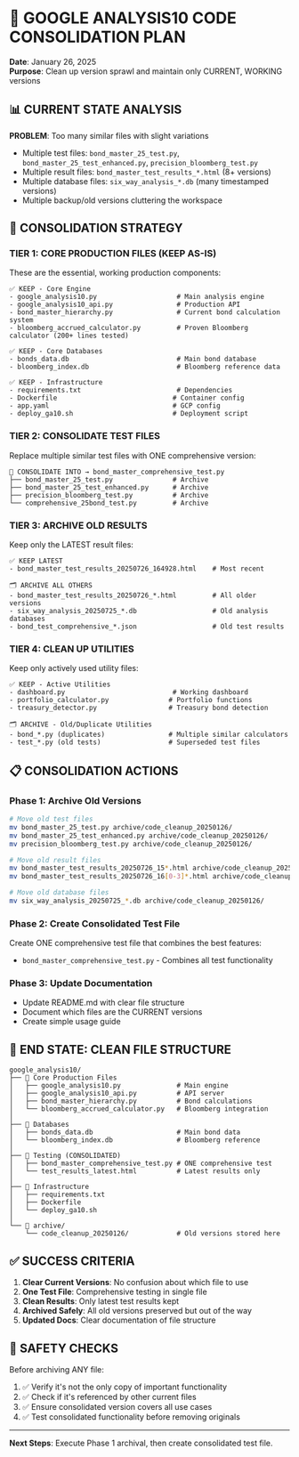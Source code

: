 # 🧹 GOOGLE ANALYSIS10 CODE CONSOLIDATION PLAN

**Date**: January 26, 2025  
**Purpose**: Clean up version sprawl and maintain only CURRENT, WORKING versions

## 📊 CURRENT STATE ANALYSIS

**PROBLEM**: Too many similar files with slight variations
- Multiple test files: `bond_master_25_test.py`, `bond_master_25_test_enhanced.py`, `precision_bloomberg_test.py`
- Multiple result files: `bond_master_test_results_*.html` (8+ versions)
- Multiple database files: `six_way_analysis_*.db` (many timestamped versions)
- Multiple backup/old versions cluttering the workspace

## 🎯 CONSOLIDATION STRATEGY

### **TIER 1: CORE PRODUCTION FILES (KEEP AS-IS)**
These are the essential, working production components:

```
✅ KEEP - Core Engine
- google_analysis10.py                    # Main analysis engine
- google_analysis10_api.py                # Production API
- bond_master_hierarchy.py                # Current bond calculation system
- bloomberg_accrued_calculator.py         # Proven Bloomberg calculator (200+ lines tested)

✅ KEEP - Core Databases  
- bonds_data.db                           # Main bond database
- bloomberg_index.db                      # Bloomberg reference data

✅ KEEP - Infrastructure
- requirements.txt                        # Dependencies
- Dockerfile                             # Container config
- app.yaml                               # GCP config
- deploy_ga10.sh                         # Deployment script
```

### **TIER 2: CONSOLIDATE TEST FILES**
Replace multiple similar test files with ONE comprehensive version:

```
🔄 CONSOLIDATE INTO → bond_master_comprehensive_test.py
├── bond_master_25_test.py               # Archive
├── bond_master_25_test_enhanced.py      # Archive  
├── precision_bloomberg_test.py          # Archive
└── comprehensive_25bond_test.py         # Archive
```

### **TIER 3: ARCHIVE OLD RESULTS**
Keep only the LATEST result files:

```
✅ KEEP LATEST
- bond_master_test_results_20250726_164928.html    # Most recent

🗂️ ARCHIVE ALL OTHERS
- bond_master_test_results_20250726_*.html         # All older versions
- six_way_analysis_20250725_*.db                   # Old analysis databases
- bond_test_comprehensive_*.json                   # Old test results
```

### **TIER 4: CLEAN UP UTILITIES**
Keep only actively used utility files:

```
✅ KEEP - Active Utilities
- dashboard.py                           # Working dashboard
- portfolio_calculator.py               # Portfolio functions
- treasury_detector.py                  # Treasury bond detection

🗂️ ARCHIVE - Old/Duplicate Utilities  
- bond_*.py (duplicates)                # Multiple similar calculators
- test_*.py (old tests)                 # Superseded test files
```

## 📋 CONSOLIDATION ACTIONS

### **Phase 1: Archive Old Versions**
```bash
# Move old test files
mv bond_master_25_test.py archive/code_cleanup_20250126/
mv bond_master_25_test_enhanced.py archive/code_cleanup_20250126/
mv precision_bloomberg_test.py archive/code_cleanup_20250126/

# Move old result files  
mv bond_master_test_results_20250726_15*.html archive/code_cleanup_20250126/
mv bond_master_test_results_20250726_16[0-3]*.html archive/code_cleanup_20250126/

# Move old database files
mv six_way_analysis_20250725_*.db archive/code_cleanup_20250126/
```

### **Phase 2: Create Consolidated Test File**
Create ONE comprehensive test file that combines the best features:
- `bond_master_comprehensive_test.py` - Combines all test functionality

### **Phase 3: Update Documentation**
- Update README.md with clear file structure
- Document which files are the CURRENT versions
- Create simple usage guide

## 🎯 END STATE: CLEAN FILE STRUCTURE

```
google_analysis10/
├── 📁 Core Production Files
│   ├── google_analysis10.py              # Main engine
│   ├── google_analysis10_api.py          # API server
│   ├── bond_master_hierarchy.py          # Bond calculations
│   └── bloomberg_accrued_calculator.py   # Bloomberg integration
│
├── 📁 Databases
│   ├── bonds_data.db                     # Main bond data
│   └── bloomberg_index.db                # Bloomberg reference
│
├── 📁 Testing (CONSOLIDATED)
│   ├── bond_master_comprehensive_test.py # ONE comprehensive test
│   └── test_results_latest.html          # Latest results only
│
├── 📁 Infrastructure  
│   ├── requirements.txt
│   ├── Dockerfile
│   └── deploy_ga10.sh
│
└── 📁 archive/
    └── code_cleanup_20250126/            # Old versions stored here
```

## ✅ SUCCESS CRITERIA

1. **Clear Current Versions**: No confusion about which file to use
2. **One Test File**: Comprehensive testing in single file  
3. **Clean Results**: Only latest test results kept
4. **Archived Safely**: All old versions preserved but out of the way
5. **Updated Docs**: Clear documentation of file structure

## 🚨 SAFETY CHECKS

Before archiving ANY file:
1. ✅ Verify it's not the only copy of important functionality
2. ✅ Check if it's referenced by other current files
3. ✅ Ensure consolidated version covers all use cases
4. ✅ Test consolidated functionality before removing originals

---

**Next Steps**: Execute Phase 1 archival, then create consolidated test file.
